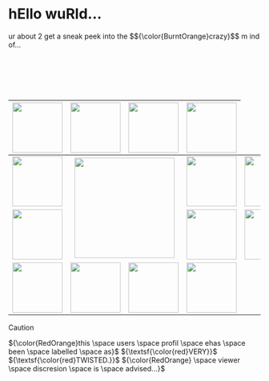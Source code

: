 # hEllo wuRld...

<p>
  ur about 2 get a sneak peek into the $${\color{BurntOrange}crazy}$$ m ind of...
</p>

<marquee>
  <h2 align="center">𝓬𝓱𝓲 𝓬𝓱𝓪𝓷</h2>
</marquee>

<div align="center">

<img src="https://github.com/user-attachments/assets/e14038e5-8d74-489c-b32b-1a39762c6986" width="100px" /> | <img src="https://github.com/user-attachments/assets/e14038e5-8d74-489c-b32b-1a39762c6986" width="100px" /> | <img src="https://github.com/user-attachments/assets/e14038e5-8d74-489c-b32b-1a39762c6986" width="100px" /> | <img src="https://github.com/user-attachments/assets/e14038e5-8d74-489c-b32b-1a39762c6986" width="100px" />
:---: | :---: | :---: | :---:
<img src="https://github.com/user-attachments/assets/e14038e5-8d74-489c-b32b-1a39762c6986" width="100px" /> <td align=center rowspan=2 colspan=2><img width="200px" src="https://github.com/user-attachments/assets/ff0dd519-6fa7-4514-a645-7bdb425c6106" /></td> | <img src="https://github.com/user-attachments/assets/e14038e5-8d74-489c-b32b-1a39762c6986" width="100px" /> | <img width="100px" src="https://github.com/user-attachments/assets/384f694c-77db-4132-913c-7568f23169d4" /> | <img width="100px" src="https://github.com/user-attachments/assets/384f694c-77db-4132-913c-7568f23169d4" />
<img src="https://github.com/user-attachments/assets/e14038e5-8d74-489c-b32b-1a39762c6986" width="100px" /> | <img src="https://github.com/user-attachments/assets/e14038e5-8d74-489c-b32b-1a39762c6986" width="100px" /> | <img width="100px" src="https://github.com/user-attachments/assets/384f694c-77db-4132-913c-7568f23169d4" /> | <img width="100px" src="https://github.com/user-attachments/assets/384f694c-77db-4132-913c-7568f23169d4" />
<img src="https://github.com/user-attachments/assets/e14038e5-8d74-489c-b32b-1a39762c6986" width="100px" /> | <img src="https://github.com/user-attachments/assets/e14038e5-8d74-489c-b32b-1a39762c6986" width="100px" /> | <img src="https://github.com/user-attachments/assets/e14038e5-8d74-489c-b32b-1a39762c6986" width="100px" /> | <img src="https://github.com/user-attachments/assets/e14038e5-8d74-489c-b32b-1a39762c6986" width="100px" />

</div>

> [!caution]
> ${\color{RedOrange}this \space users \space profil \space ehas \space been \space labelled \space as}$
> ${\textsf{\color{red}VERY}}$ ${\textsf{\color{red}TWISTED.}}$
> ${\color{RedOrange} \space viewer \space discresion \space is \space advised...}$
